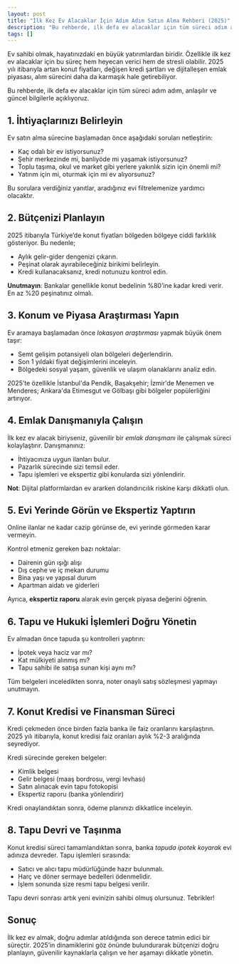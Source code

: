 ```yaml
---
layout: post
title: "İlk Kez Ev Alacaklar İçin Adım Adım Satın Alma Rehberi (2025)"
description: "Bu rehberde, ilk defa ev alacaklar için tüm süreci adım adım, anlaşılır ve güncel bilgilerle açıklıyoruz."
tags: []
---
```


Ev sahibi olmak, hayatınızdaki en büyük yatırımlardan biridir. Özellikle ilk kez ev alacaklar için bu süreç hem heyecan verici hem de stresli olabilir. 2025 yılı itibarıyla artan konut fiyatları, değişen kredi şartları ve dijitalleşen emlak piyasası, alım sürecini daha da karmaşık hale getirebiliyor.

Bu rehberde, ilk defa ev alacaklar için tüm süreci adım adım, anlaşılır ve güncel bilgilerle açıklıyoruz.

## 1. İhtiyaçlarınızı Belirleyin

Ev satın alma sürecine başlamadan önce aşağıdaki soruları netleştirin:

- Kaç odalı bir ev istiyorsunuz?
- Şehir merkezinde mi, banliyöde mi yaşamak istiyorsunuz?
- Toplu taşıma, okul ve market gibi yerlere yakınlık sizin için önemli mi?
- Yatırım için mi, oturmak için mi ev alıyorsunuz?

Bu sorulara verdiğiniz yanıtlar, aradığınız evi filtrelemenize yardımcı olacaktır.

## 2. Bütçenizi Planlayın

2025 itibarıyla Türkiye’de konut fiyatları bölgeden bölgeye ciddi farklılık gösteriyor. Bu nedenle;

- Aylık gelir-gider dengenizi çıkarın.
- Peşinat olarak ayırabileceğiniz birikimi belirleyin.
- Kredi kullanacaksanız, kredi notunuzu kontrol edin.

**Unutmayın**: Bankalar genellikle konut bedelinin %80’ine kadar kredi verir. En az %20 peşinatınız olmalı.

## 3. Konum ve Piyasa Araştırması Yapın

Ev aramaya başlamadan önce *lokasyon araştırması* yapmak büyük önem taşır:

- Semt gelişim potansiyeli olan bölgeleri değerlendirin.
- Son 1 yıldaki fiyat değişimlerini inceleyin.
- Bölgedeki sosyal yaşam, güvenlik ve ulaşım olanaklarını analiz edin.

2025’te özellikle İstanbul'da Pendik, Başakşehir; İzmir'de Menemen ve Menderes; Ankara'da Etimesgut ve Gölbaşı gibi bölgeler popülerliğini artırıyor.

## 4. Emlak Danışmanıyla Çalışın

İlk kez ev alacak biriyseniz, güvenilir bir *emlak danışmanı* ile çalışmak süreci kolaylaştırır. Danışmanınız:

- İhtiyacınıza uygun ilanları bulur.
- Pazarlık sürecinde sizi temsil eder.
- Tapu işlemleri ve ekspertiz gibi konularda sizi yönlendirir.

**Not**: Dijital platformlardan ev ararken dolandırıcılık riskine karşı dikkatli olun.

## 5. Evi Yerinde Görün ve Ekspertiz Yaptırın

Online ilanlar ne kadar cazip görünse de, evi yerinde görmeden karar vermeyin.

Kontrol etmeniz gereken bazı noktalar:

- Dairenin gün ışığı alışı
- Dış cephe ve iç mekan durumu
- Bina yaşı ve yapısal durum
- Apartman aidatı ve giderleri

Ayrıca, **ekspertiz raporu** alarak evin gerçek piyasa değerini öğrenin.

## 6. Tapu ve Hukuki İşlemleri Doğru Yönetin

Ev almadan önce tapuda şu kontrolleri yaptırın:

- İpotek veya haciz var mı?
- Kat mülkiyeti alınmış mı?
- Tapu sahibi ile satışa sunan kişi aynı mı?

Tüm belgeleri inceledikten sonra, noter onaylı satış sözleşmesi yapmayı unutmayın.

## 7. Konut Kredisi ve Finansman Süreci

Kredi çekmeden önce birden fazla banka ile faiz oranlarını karşılaştırın. 2025 yılı itibarıyla, konut kredisi faiz oranları aylık %2-3 aralığında seyrediyor.

Kredi sürecinde gereken belgeler:

- Kimlik belgesi
- Gelir belgesi (maaş bordrosu, vergi levhası)
- Satın alınacak evin tapu fotokopisi
- Ekspertiz raporu (banka yönlendirir)

Kredi onaylandıktan sonra, ödeme planınızı dikkatlice inceleyin.

## 8. Tapu Devri ve Taşınma

Konut kredisi süreci tamamlandıktan sonra, banka *tapuda ipotek koyarak* evi adınıza devreder. Tapu işlemleri sırasında:

- Satıcı ve alıcı tapu müdürlüğünde hazır bulunmalı.
- Harç ve döner sermaye bedelleri ödenmelidir.
- İşlem sonunda size resmi tapu belgesi verilir.

Tapu devri sonrası artık yeni evinizin sahibi olmuş olursunuz. Tebrikler!

## Sonuç

İlk kez ev almak, doğru adımlar atıldığında son derece tatmin edici bir süreçtir. 2025’in dinamiklerini göz önünde bulundurarak bütçenizi doğru planlayın, güvenilir kaynaklarla çalışın ve her aşamayı dikkatle yönetin.